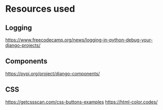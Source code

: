 # Resources used

## Logging
https://www.freecodecamp.org/news/logging-in-python-debug-your-django-projects/

## Components
https://pypi.org/project/django-components/

## CSS
https://getcssscan.com/css-buttons-examples
https://html-color.codes/